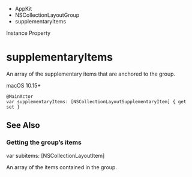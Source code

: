 

- AppKit
- NSCollectionLayoutGroup
-  supplementaryItems 

Instance Property

# supplementaryItems

An array of the supplementary items that are anchored to the group.

macOS 10.15+

``` source
@MainActor
var supplementaryItems: [NSCollectionLayoutSupplementaryItem] { get set }
```

## See Also

### Getting the group’s items

var subitems: [NSCollectionLayoutItem]

An array of the items contained in the group.

